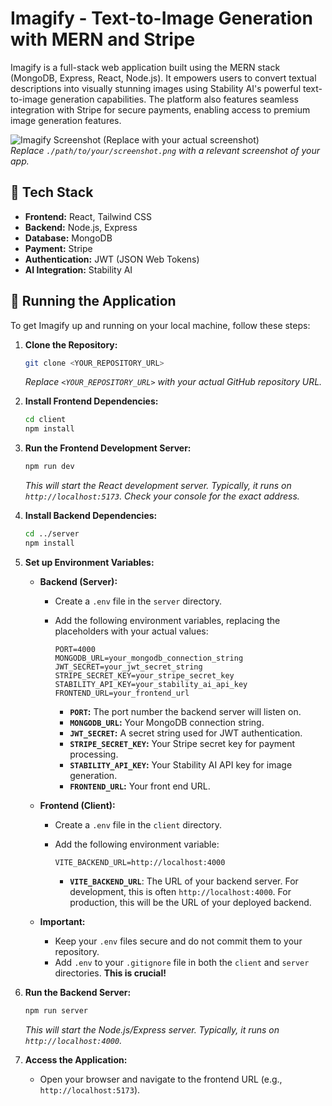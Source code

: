 # Imagify - Text-to-Image Generation with MERN and Stripe

Imagify is a full-stack web application built using the MERN stack (MongoDB, Express, React, Node.js). It empowers users to convert textual descriptions into visually stunning images using Stability AI's powerful text-to-image generation capabilities. The platform also features seamless integration with Stripe for secure payments, enabling access to premium image generation features.

![Imagify Screenshot (Replace with your actual screenshot)](./path/to/your/screenshot.png)  
*Replace `./path/to/your/screenshot.png` with a relevant screenshot of your app.*

## 🔧 Tech Stack

* **Frontend:** React, Tailwind CSS
* **Backend:** Node.js, Express
* **Database:** MongoDB
* **Payment:** Stripe
* **Authentication:** JWT (JSON Web Tokens)
* **AI Integration:** Stability AI

## 🚀 Running the Application

To get Imagify up and running on your local machine, follow these steps:

1.  **Clone the Repository:**

    ```bash
    git clone <YOUR_REPOSITORY_URL>
    ```

    *Replace `<YOUR_REPOSITORY_URL>` with your actual GitHub repository URL.*

2.  **Install Frontend Dependencies:**

    ```bash
    cd client
    npm install
    ```

3.  **Run the Frontend Development Server:**

    ```bash
    npm run dev
    ```

    *This will start the React development server. Typically, it runs on `http://localhost:5173`. Check your console for the exact address.*

4.  **Install Backend Dependencies:**

    ```bash
    cd ../server
    npm install
    ```

5.  **Set up Environment Variables:**

    * **Backend (Server):**
        * Create a `.env` file in the `server` directory.
        * Add the following environment variables, replacing the placeholders with your actual values:

            ```
            PORT=4000
            MONGODB_URL=your_mongodb_connection_string
            JWT_SECRET=your_jwt_secret_string
            STRIPE_SECRET_KEY=your_stripe_secret_key
            STABILITY_API_KEY=your_stability_ai_api_key
            FRONTEND_URL=your_frontend_url
            ```

            * **`PORT`:** The port number the backend server will listen on.
            * **`MONGODB_URL`:** Your MongoDB connection string.
            * **`JWT_SECRET`:** A secret string used for JWT authentication.
            * **`STRIPE_SECRET_KEY`:** Your Stripe secret key for payment processing.
            * **`STABILITY_API_KEY`:** Your Stability AI API key for image generation.
            * **`FRONTEND_URL`:** Your front end URL.

    * **Frontend (Client):**
        * Create a `.env` file in the `client` directory.
        * Add the following environment variable:

            ```
            VITE_BACKEND_URL=http://localhost:4000
            ```

            * **`VITE_BACKEND_URL`**: The URL of your backend server. For development, this is often `http://localhost:4000`. For production, this will be the URL of your deployed backend.

    * **Important:**
        * Keep your `.env` files secure and do not commit them to your repository.
        * Add `.env` to your `.gitignore` file in both the `client` and `server` directories. **This is crucial!**

6.  **Run the Backend Server:**

    ```bash
    npm run server
    ```

    *This will start the Node.js/Express server. Typically, it runs on `http://localhost:4000`.*

7.  **Access the Application:**

    * Open your browser and navigate to the frontend URL (e.g., `http://localhost:5173`).
